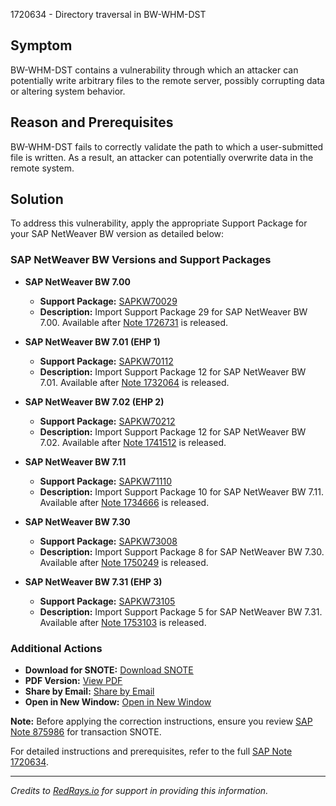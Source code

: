 1720634 - Directory traversal in BW-WHM-DST

## Symptom
BW-WHM-DST contains a vulnerability through which an attacker can potentially write arbitrary files to the remote server, possibly corrupting data or altering system behavior.

## Reason and Prerequisites
BW-WHM-DST fails to correctly validate the path to which a user-submitted file is written. As a result, an attacker can potentially overwrite data in the remote system.

## Solution
To address this vulnerability, apply the appropriate Support Package for your SAP NetWeaver BW version as detailed below:

### SAP NetWeaver BW Versions and Support Packages

- **SAP NetWeaver BW 7.00**
  - **Support Package:** [SAPKW70029](https://me.sap.com/supportpackage/SAPKW70029)
  - **Description:** Import Support Package 29 for SAP NetWeaver BW 7.00. Available after [Note 1726731](https://me.sap.com/notes/1726731) is released.

- **SAP NetWeaver BW 7.01 (EHP 1)**
  - **Support Package:** [SAPKW70112](https://me.sap.com/supportpackage/SAPKW70112)
  - **Description:** Import Support Package 12 for SAP NetWeaver BW 7.01. Available after [Note 1732064](https://me.sap.com/notes/1732064) is released.

- **SAP NetWeaver BW 7.02 (EHP 2)**
  - **Support Package:** [SAPKW70212](https://me.sap.com/supportpackage/SAPKW70212)
  - **Description:** Import Support Package 12 for SAP NetWeaver BW 7.02. Available after [Note 1741512](https://me.sap.com/notes/1741512) is released.

- **SAP NetWeaver BW 7.11**
  - **Support Package:** [SAPKW71110](https://me.sap.com/supportpackage/SAPKW71110)
  - **Description:** Import Support Package 10 for SAP NetWeaver BW 7.11. Available after [Note 1734666](https://me.sap.com/notes/1734666) is released.

- **SAP NetWeaver BW 7.30**
  - **Support Package:** [SAPKW73008](https://me.sap.com/supportpackage/SAPKW73008)
  - **Description:** Import Support Package 8 for SAP NetWeaver BW 7.30. Available after [Note 1750249](https://me.sap.com/notes/1750249) is released.

- **SAP NetWeaver BW 7.31 (EHP 3)**
  - **Support Package:** [SAPKW73105](https://me.sap.com/supportpackage/SAPKW73105)
  - **Description:** Import Support Package 5 for SAP NetWeaver BW 7.31. Available after [Note 1753103](https://me.sap.com/notes/1753103) is released.

### Additional Actions
- **Download for SNOTE:** [Download SNOTE](https://notesdownloads.sap.com/note/0040000010223412017)
- **PDF Version:** [View PDF](https://me.sap.com/sap/support/sfm/notes/print/0001720634?language=en-US&token=7E3978D2106A58F40B0D29AB2C089F15)
- **Share by Email:** [Share by Email](https://me.sap.com/notes/0001720634/share)
- **Open in New Window:** [Open in New Window](https://me.sap.com/notes/0001720634)

**Note:** Before applying the correction instructions, ensure you review [SAP Note 875986](https://me.sap.com/notes/875986) for transaction SNOTE.

For detailed instructions and prerequisites, refer to the full [SAP Note 1720634](https://me.sap.com/notes/1720634).

---

*Credits to [RedRays.io](https://redrays.io) for support in providing this information.*